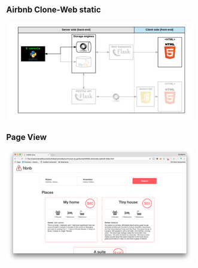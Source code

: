 ## Airbnb Clone-Web static


<img width = "500" alt= "2024-21-01" src="hbnb_step1.png">

## Page View 

<img width = "500" alt= "2024-21-01" src="hbnb_step2.png">